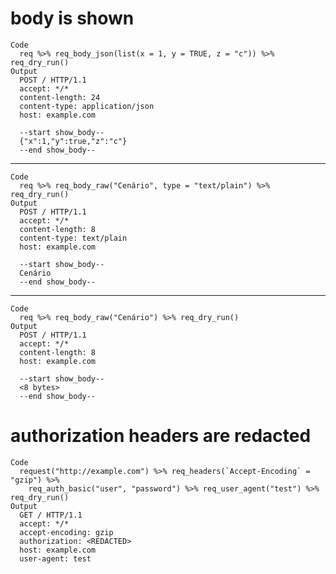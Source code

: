 # body is shown

    Code
      req %>% req_body_json(list(x = 1, y = TRUE, z = "c")) %>% req_dry_run()
    Output
      POST / HTTP/1.1
      accept: */*
      content-length: 24
      content-type: application/json
      host: example.com
      
      --start show_body--
      {"x":1,"y":true,"z":"c"}
      --end show_body--

---

    Code
      req %>% req_body_raw("Cenário", type = "text/plain") %>% req_dry_run()
    Output
      POST / HTTP/1.1
      accept: */*
      content-length: 8
      content-type: text/plain
      host: example.com
      
      --start show_body--
      Cenário
      --end show_body--

---

    Code
      req %>% req_body_raw("Cenário") %>% req_dry_run()
    Output
      POST / HTTP/1.1
      accept: */*
      content-length: 8
      host: example.com
      
      --start show_body--
      <8 bytes>
      --end show_body--

# authorization headers are redacted

    Code
      request("http://example.com") %>% req_headers(`Accept-Encoding` = "gzip") %>%
        req_auth_basic("user", "password") %>% req_user_agent("test") %>% req_dry_run()
    Output
      GET / HTTP/1.1
      accept: */*
      accept-encoding: gzip
      authorization: <REDACTED>
      host: example.com
      user-agent: test
      

